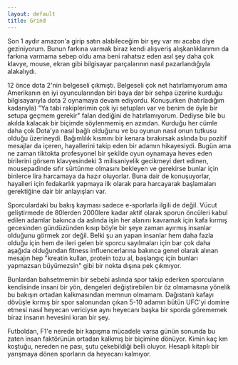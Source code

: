 ```yaml
---
layout: default
title: Grind
---
```


Son 1 aydır amazon'a girip satın alabileceğim bir şey var mı acaba diye geziniyorum. Bunun farkına varmak biraz kendi alışveriş alışkanlıklarımın da farkına varmama sebep oldu ama beni rahatsız eden asıl şey daha çok klavye, mouse, ekran gibi bilgisayar parçalarının nasıl pazarlandığıyla alakalıydı. 

12 önce dota 2'nin belgeseli çıkmıştı. Belgeseli çok net hatırlamıyorum ama Amerikanın en iyi oyuncularından biri baya dar bir sehpa üzerine kurduğu bilgisayarıyla dota 2 oynamaya devam ediyordu. Konuşurken (hatırladığım kadarıyla) "Ya tabi rakiplerimin çok iyi setupları var ve benim de öyle bir setupa geçmem gerekir" falan dediğini de hatırlamıyorum. Dediyse bile bu akılda kalacak bir biçimde söylenmemiş en azından. Kurduğu her cümle daha çok Dota'ya nasıl bağlı olduğunu ve bu oyunun nasıl onun tutkusu olduğu üzerineydi. Bağımlılık kısmını bir kenara bırakırsak aslında bu pozitif mesajlar da içeren, hayallerini takip eden bir adamın hikayesiydi.
Bugün ama ne zaman tiktokta profesyonel bir şekilde oyun oynamaya heves eden birilerini görsem klavyesindeki 3 milisaniyelik gecikmeyi dert edinen, mousepadinde sıfır sürtünme olmasını bekleyen ve gerekirse bunlar için binlerce lira harcamaya da hazır oluyorlar. Buna dair de konuşuyorlar, hayalleri için fedakarlık yapmaya ilk olarak para harcayarak başlamaları gerektiğine dair bir anlayışları var.

Sporculardaki bu bakış kayması sadece e-sporlarla ilgili de değil. Vücut geliştirmede de 80lerden 2000lere kadar aktif olarak sporun öncüleri kabul edilen adamlar bakınca da aslında işin her alanını kavramak için kafa kırmış gecesinden gündüzünden kısıp böyle bir şeye zaman ayırmış insanlar olduğunu görmek zor değil. Belki şu an yapan insanlar hem daha fazla olduğu için hem de ileri gelen bir sporcu sayılmaları için bar çok daha aşağıda olduğundan fitness influencerlarına bakınca genel olarak alınan mesajın hep "kreatin kullan, protein tozu al, başlangıç için bunları yapmazsan büyümezsin" gibi bir nokta dışına pek çıkmıyor.

Bunlardan bahsetmemin bir sebebi aslında spor takip ederken sporcuların kendisinde insani bir yön, dengeleri değiştirebilen bir öz olmamasına yönelik bu bakışın ortadan kalkmasından memnun olmamam. Dağıstanlı kafayı dövüşle kırmış bir spor salonundan çıkan 5-10 adamın bütün UFC'yi domine etmesi nasıl heyecan vericiyse aynı heyecanı başka bir sporda görememek biraz insanın hevesini kıran bir şey. 

Futboldan, F1'e nerede bir kapışma mücadele varsa günün sonunda bu zaten insan faktörünün ortadan kalkmış bir biçimine dönüyor. Kimin kaç km koştuğu, nereden ne pası, şutu çekebildiği belli oluyor. Hesaplı kitaplı bir yarışmaya dönen sporların da heyecanı kalmıyor.
